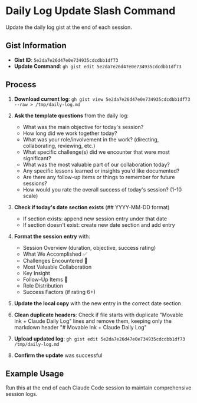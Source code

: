 # Daily Log Update Slash Command

Update the daily log gist at the end of each session.

## Gist Information
- **Gist ID**: `5e2da7e26d47e0e734935cdcdbb1df73`
- **Update Command**: `gh gist edit 5e2da7e26d47e0e734935cdcdbb1df73`

## Process
1. **Download current log**: `gh gist view 5e2da7e26d47e0e734935cdcdbb1df73 --raw > /tmp/daily-log.md`

2. **Ask the template questions** from the daily log:
   - What was the main objective for today's session?
   - How long did we work together today?
   - What was your role/involvement in the work? (directing, collaborating, reviewing, etc.)
   - What specific challenge(s) did we encounter that were most significant?
   - What was the most valuable part of our collaboration today?
   - Any specific lessons learned or insights you'd like documented?
   - Are there any follow-up items or things to remember for future sessions?
   - How would you rate the overall success of today's session? (1-10 scale)

3. **Check if today's date section exists** (## YYYY-MM-DD format)
   - If section exists: append new session entry under that date
   - If section doesn't exist: create new date section and add entry

4. **Format the session entry** with:
   - Session Overview (duration, objective, success rating)
   - What We Accomplished ✅
   - Challenges Encountered 🔧 
   - Most Valuable Collaboration
   - Key Insight
   - Follow-Up Items 📝
   - Role Distribution
   - Success Factors (if rating 6+)

5. **Update the local copy** with the new entry in the correct date section

6. **Clean duplicate headers**: Check if file starts with duplicate "Movable Ink + Claude Daily Log" lines and remove them, keeping only the markdown header "# Movable Ink + Claude Daily Log"

7. **Upload updated log**: `gh gist edit 5e2da7e26d47e0e734935cdcdbb1df73 /tmp/daily-log.md`

8. **Confirm the update** was successful

## Example Usage
Run this at the end of each Claude Code session to maintain comprehensive session logs.